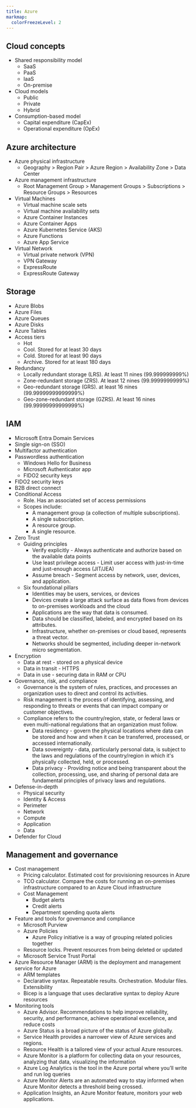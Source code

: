 ```yaml
---
title: Azure
markmap:
  colorFreezeLevel: 2
---
```


## Cloud concepts

- Shared responsibility model
  - SaaS
  - PaaS
  - IaaS
  - On-premise
- Cloud models
  - Public
  - Private
  - Hybrid
- Consumption-based model
  - Capital expenditure (CapEx)
  - Operational expenditure (OpEx)

## Azure architecture

- Azure physical infrastructure
  - Geography > Region Pair > Azure Region > Availability Zone > Data Center
- Azure management infrastructure
  - Root Management Group > Management Groups > Subscriptions > Resource Groups > Resources
- Virtual Machines
  - Virtual machine scale sets
  - Virtual machine availability sets
  - Azure Container Instances
  - Azure Container Apps
  - Azure Kubernetes Service (AKS)
  - Azure Functions
  - Azure App Service 
- Virtual Network
  - Virtual private network (VPN)
  - VPN Gateway
  - ExpressRoute
  - ExpressRoute Gateway

## Storage
  - Azure Blobs
  - Azure Files
  - Azure Queues
  - Azure Disks
  - Azure Tables
  - Access tiers
    - Hot
    - Cool. Stored for at least 30 days
    - Cold. Stored for at least 90 days
    - Archive. Stored for at least 180 days
  - Redundancy
    - Locally redundant storage (LRS). At least 11 nines (99.999999999%) 
    - Zone-redundant storage (ZRS). At least 12 nines (99.9999999999%)
    - Geo-redundant storage (GRS). at least 16 nines (99.99999999999999%)
    - Geo-zone-redundant storage (GZRS). At least 16 nines (99.99999999999999%)
  
## IAM

- Microsoft Entra Domain Services  
- Single sign-on (SSO)
- Multifactor authentication
- Passwordless authentication
  - Windows Hello for Business
  - Microsoft Authenticator app
  - FIDO2 security keys
- FIDO2 security keys
- B2B direct connect
- Conditional Access
  - Role. Has an associated set of access permissions
  - Scopes include:
    - A management group (a collection of multiple subscriptions).
    - A single subscription.
    - A resource group.
    - A single resource.
- Zero Trust
  - Guiding principles
    - Verify explicitly - Always authenticate and authorize based on the available data points
    - Use least privilege access - Limit user access with just-in-time and just-enough access (JIT/JEA)
    - Assume breach - Segment access by network, user, devices, and application.
  - Six foundational pillars
    - Identities may be users, services, or devices
    - Devices create a large attack surface as data flows from devices to on-premises workloads and the cloud
    - Applications are the way that data is consumed.
    - Data should be classified, labeled, and encrypted based on its attributes.
    - Infrastructure, whether on-premises or cloud based, represents a threat vector.
    - Networks should be segmented, including deeper in-network micro segmentation.
- Encryption
  - Data at rest - stored on a physical device
  - Data in transit - HTTPS
  - Data in use - securing data in RAM or CPU
- Governance, risk, and compliance
  - Governance is the system of rules, practices, and processes an organization uses to direct and control its activities. 
  - Risk management is the process of identifying, assessing, and responding to threats or events that can impact company or customer objectives. 
  - Compliance refers to the country/region, state, or federal laws or even multi-national regulations that an organization must follow.
    - Data residency - govern the physical locations where data can be stored and how and when it can be transferred, processed, or accessed internationally.
    - Data sovereignty - data, particularly personal data, is subject to the laws and regulations of the country/region in which it's physically collected, held, or processed. 
    - Data privacy - Providing notice and being transparent about the collection, processing, use, and sharing of personal data are fundamental principles of privacy laws and regulations.
- Defense-in-depth
  - Physical security
  - Identity & Access
  - Perimeter
  - Network
  - Compute
  - Application
  - Data
- Defender for Cloud

## Management and governance

- Cost management
  - Pricing calculator. Estimated cost for provisioning resources in Azure
  - TCO calculator. Compare the costs for running an on-premises infrastructure compared to an Azure Cloud infrastructure
  - Cost Management
    - Budget alerts
    - Credit alerts
    - Department spending quota alerts
- Feature and tools for governance and compliance
  - Microsoft Purview
  - Azure Policies
    - Azure Policy initiative is a way of grouping related policies together
  - Resource locks. Prevent resources from being deleted or updated
  - Microsoft Service Trust Portal
- Azure Resource Manager (ARM) is the deployment and management service for Azure
  - ARM templates
  - Declarative syntax. Repeatable results. Orchestration. Modular files. Extensibility
  - Bicep is a language that uses declarative syntax to deploy Azure resources
- Monitoring tools
  - Azure Advisor. Recommendations to help improve reliability, security, and performance, achieve operational excellence, and reduce costs
  - Azure Status is a broad picture of the status of Azure globally.
  - Service Health provides a narrower view of Azure services and regions.
  - Resource Health is a tailored view of your actual Azure resources.
  - Azure Monitor is a platform for collecting data on your resources, analyzing that data, visualizing the information
  - Azure Log Analytics is the tool in the Azure portal where you’ll write and run log queries
  - Azure Monitor Alerts are an automated way to stay informed when Azure Monitor detects a threshold being crossed. 
  - Application Insights, an Azure Monitor feature, monitors your web applications.